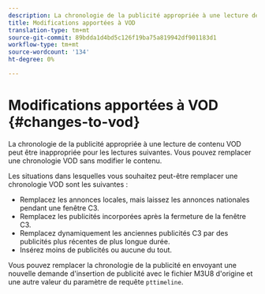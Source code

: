```yaml
---
description: La chronologie de la publicité appropriée à une lecture de contenu VOD peut être inappropriée pour les lectures suivantes. Vous pouvez remplacer une chronologie VOD sans modifier le contenu.
title: Modifications apportées à VOD
translation-type: tm+mt
source-git-commit: 89bdda1d4bd5c126f19ba75a819942df901183d1
workflow-type: tm+mt
source-wordcount: '134'
ht-degree: 0%

---
```



# Modifications apportées à VOD {#changes-to-vod}

La chronologie de la publicité appropriée à une lecture de contenu VOD peut être inappropriée pour les lectures suivantes. Vous pouvez remplacer une chronologie VOD sans modifier le contenu.

Les situations dans lesquelles vous souhaitez peut-être remplacer une chronologie VOD sont les suivantes :

* Remplacez les annonces locales, mais laissez les annonces nationales pendant une fenêtre C3.
* Remplacez les publicités incorporées après la fermeture de la fenêtre C3.
* Remplacez dynamiquement les anciennes publicités C3 par des publicités plus récentes de plus longue durée.
* Insérez moins de publicités ou aucune du tout.

Vous pouvez remplacer la chronologie de la publicité en envoyant une nouvelle demande d&#39;insertion de publicité avec le fichier M3U8 d&#39;origine et une autre valeur du paramètre de requête `pttimeline`.